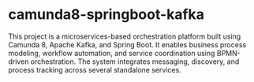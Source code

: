 # camunda8-springboot-kafka
This project is a microservices-based orchestration platform built using Camunda 8, Apache Kafka, and Spring Boot. It enables business process modeling, workflow automation, and service coordination using BPMN-driven orchestration. The system integrates messaging, discovery, and process tracking across several standalone services.
